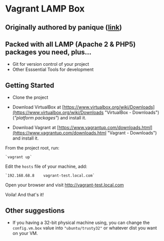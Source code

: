 # Vagrant LAMP Box

## Originally authored by panique ([link](https://www.dev-metal.com/super-simple-vagrant-lamp-stack-bootstrap-installable-one-command/))

## Packed with all LAMP (Apache 2 & PHP5) packages you need, plus...

* Git for version control of your project
* Other Esssential Tools for development

## Getting Started

* Clone the project

* Download VirtualBox at [https://www.virtualbox.org/wiki/Downloads](https://www.virtualbox.org/wiki/Downloads "VirtualBox - Downloads") (*"platform packages"*) and install it.  
* Download Vagrant at [https://www.vagrantup.com/downloads.html](https://www.vagrantup.com/downloads.html "Vagrant - Downloads") and install it.

From the project root, run:

    `vagrant up`

Edit the `hosts` file of your machine, add:

    `192.168.68.8    vagrant-test.local.com`

Open your browser and visit http://vagrant-test.local.com

Voila! And that's it!

## Other suggestions

* If you having a 32-bit physical machine using, you can change the `config.vm.box` value into ` "ubuntu/trusty32" ` or whatever dist you want on your VM.
